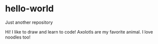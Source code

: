 # hello-world
Just another repository 

Hi! I like to draw and learn to code! Axolotls are my favorite animal. I love noodles too!
